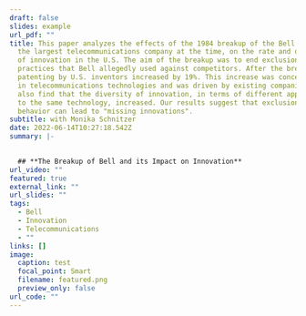 ```yaml
---
draft: false
slides: example
url_pdf: ""
title: This paper analyzes the effects of the 1984 breakup of the Bell System,
  the largest telecommunications company at the time, on the rate and direction
  of innovation in the U.S. The aim of the breakup was to end exclusionary
  practices that Bell allegedly used against competitors. After the breakup,
  patenting by U.S. inventors increased by 19%. This increase was concentrated
  in telecommunications technologies and was driven by existing companies. We
  also find that the diversity of innovation, in terms of different approaches
  to the same technology, increased. Our results suggest that exclusionary
  behavior can lead to "missing innovations".
subtitle: with Monika Schnitzer
date: 2022-06-14T10:27:18.542Z
summary: |-
  

  ## **The Breakup of Bell and its Impact on Innovation**
url_video: ""
featured: true
external_link: ""
url_slides: ""
tags:
  - Bell
  - Innovation
  - Telecommunications
  - ""
links: []
image:
  caption: test
  focal_point: Smart
  filename: featured.png
  preview_only: false
url_code: ""
---
```

